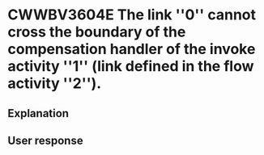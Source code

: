 # CWWBV3604E The link ''0'' cannot cross the boundary of the compensation handler of the invoke activity ''1'' (link defined in the flow activity ''2'').

## Explanation

## User response